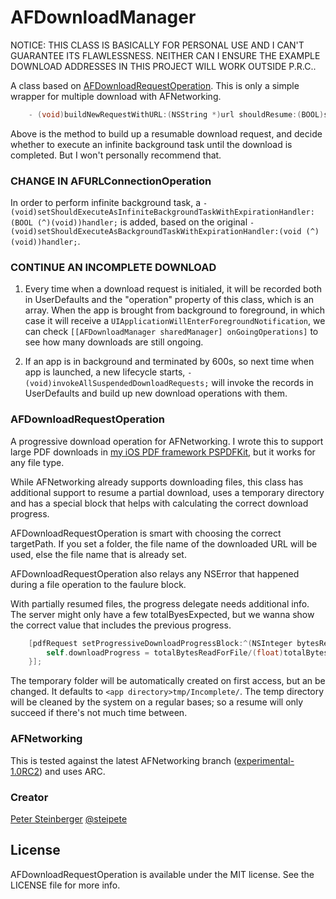 AFDownloadManager
==========================

NOTICE: THIS CLASS IS BASICALLY FOR PERSONAL USE AND I CAN'T GUARANTEE ITS FLAWLESSNESS. NEITHER CAN I ENSURE THE EXAMPLE DOWNLOAD ADDRESSES IN THIS PROJECT WILL WORK OUTSIDE P.R.C..

A class based on [AFDownloadRequestOperation](https://github.com/steipete/AFDownloadRequestOperation). This is only a simple wrapper for multiple download with AFNetworking. 

``` objective-c
    - (void)buildNewRequestWithURL:(NSString *)url shouldResume:(BOOL)shouldResume isExcutableInBackground:(BOOL)isExcutableInBackground
```
Above is the method to build up a resumable download request, and decide whether to execute an infinite background task until the download is completed. But I won't personally recommend that.

### CHANGE IN AFURLConnectionOperation

In order to perform infinite background task, a ```- (void)setShouldExecuteAsInfiniteBackgroundTaskWithExpirationHandler:(BOOL (^)(void))handler;``` is added, based on the original ```- (void)setShouldExecuteAsBackgroundTaskWithExpirationHandler:(void (^)(void))handler;```.

### CONTINUE AN INCOMPLETE DOWNLOAD

1. Every time when a download request is initialed, it will be recorded both in UserDefaults and the "operation" property of this class, which is an array. When the app is brought from background to foreground, in which case it will receive a ```UIApplicationWillEnterForegroundNotification```, we can check ```[[AFDownloadManager sharedManager] onGoingOperations]``` to see how many downloads are still ongoing.
 
2. If an app is in background and terminated by 600s, so next time when app is launched, a new lifecycle starts, ```- (void)invokeAllSuspendedDownloadRequests;``` will invoke the records in UserDefaults and build up new download operations with them.

### AFDownloadRequestOperation

A progressive download operation for AFNetworking. I wrote this to support large PDF downloads in [my iOS PDF framework PSPDFKit](http://pspdfkit.com), but it works for any file type.

While AFNetworking already supports downloading files, this class has additional support to resume a partial download, uses a temporary directory and has a special block that helps with calculating the correct download progress.

AFDownloadRequestOperation is smart with choosing the correct targetPath. If you set a folder, the file name of the downloaded URL will be used, else the file name that is already set.

AFDownloadRequestOperation also relays any NSError that happened during a file operation to the faulure block.

With partially resumed files, the progress delegate needs additional info. The server might only have a few totalByesExpected, but we wanna show the correct value that includes the previous progress.

``` objective-c
    [pdfRequest setProgressiveDownloadProgressBlock:^(NSInteger bytesRead, long long totalBytesRead, long long totalBytesExpected, long long totalBytesReadForFile, long long totalBytesExpectedToReadForFile) {
        self.downloadProgress = totalBytesReadForFile/(float)totalBytesExpectedToReadForFile;
    }];
```

The temporary folder will be automatically created on first access, but an be changed. It defaults to ```<app directory>tmp/Incomplete/```. The temp directory will be cleaned by the system on a regular bases; so a resume will only succeed if there's not much time between.

### AFNetworking

This is tested against the latest AFNetworking branch ([experimental-1.0RC2](https://github.com/AFNetworking/AFNetworking/tree/experimental-1.0RC2)) and uses ARC.


### Creator

[Peter Steinberger](http://github.com/steipete)
[@steipete](https://twitter.com/steipete)

## License

AFDownloadRequestOperation is available under the MIT license. See the LICENSE file for more info.